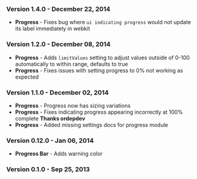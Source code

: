 ### Version 1.4.0 - December 22, 2014

- **Progress** - Fixes bug where ``ui indicating progress`` would not update its label immediately in webkit

### Version 1.2.0 - December 08, 2014

- **Progress** - Adds ``limitValues`` setting to adjust values outside of 0-100 automatically to within range, defaults to true
- **Progress** - Fixes issues with setting progress to 0% not working as expected

### Version 1.1.0 - December 02, 2014

- **Progress** - Progress now has sizing variations
- **Progress** - Fixes indicating progress appearing incorrectly at 100% complete **Thanks ordepdev**
- **Progress** - Added missing settings docs for progress module

### Version 0.12.0 - Jan 06, 2014

- **Progress Bar** - Adds warning color

### Version 0.1.0 - Sep 25, 2013